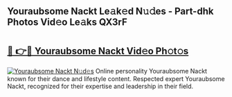 ## Youraubsome Nackt Le𝚊k𝚎d N𝚞𝚍es - Part-dhk Photos Vid𝚎o Le𝚊ks QX3rF

# <h2><a href="http://fb6qyz2.evod.top/?m=Youraubsome+Nackt">🔗 👉🔴 Youraubsome Nackt Vid𝚎o Ph𝚘t𝚘s</a></h2>

[![Youraubsome Nackt N𝚞d𝚎s](https://i.imgur.com/8V9OHl7.gif)](http://fb6qyz2.evod.top/?m=Youraubsome+Nackt)
Online personality Youraubsome Nackt known for their dance and lifestyle content. Respected expert Youraubsome Nackt, recognized for their expertise and leadership in their field. 
